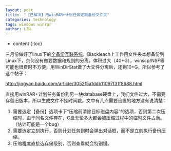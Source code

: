 ```yaml
---
layout: post
title:  "【已解决】用winRAR+计划任务定期备份文件夹" 
categories: technology
tags: windows winrar
author: LZN
---
```


* content
{:toc}

三月份做好了linux下的<a href="http://222.200.180.66:1234/L_Zealot/blog/wordpress/?p=426">全备份互联系统</a>，Blackleach上工作用文件夹本想备份到Linux下，奈何没有做要数据和规则的分离，体积过大（40+G），winscp/NSF等可能也很费时不方便，用WinDirStat做了大文件分离后，还剩10+G，所以参考了这个帖子：

http://jingyan.baidu.com/article/3052f5a1ddb11097f31f8688.html

直接用winRAR+计划任务备份到另一块database硬盘上，我们文件过大，不需要存留旧版本，所以生成文件不挂时间戳，文中有几点需要设置的地方没有说清楚：
<ol>
	<li>需要选定【备份】选项卡下“压缩前清除目标磁盘内容”的选项，否则第二次压缩时，由于同名文件存在，C盘无论多大都会被压缩过程中的临时文件占满。（估计可能是一个bug）</li>
	<li>需要选定立刻执行，否则计划任务到时会弹出对话框，而不是立刻执行备份压缩。</li>
	<li>压缩程度直接选存储级别，否则查看就会特别慢。</li>
</ol>
